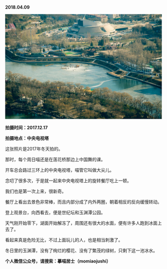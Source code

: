 
          
            
**2018.04.09**



![](img/51001-9b102bc19a4e2c0e.jpg)




**拍摄时间：2017.12.17**

**拍摄地点：中央电视塔**

这张照片是2017年冬天拍的。

那时，每个周日喵还是在莲花桥那边上中国舞的课。

开车总会路过三环上的中央电视塔，喵管它叫做大尖儿。

念叨了很多次，于是就一起来中央电视塔上的旋转餐厅吃上一顿。

我们也是第一次上来，很新奇。

餐厅上看出去景色非常棒，而且内部分成了内外两圈，朝着相反的反向缓慢转动。

登上观景台，向西看去，便是世纪坛和玉渊潭公园。

天气刚开始零下，湖面开始解冻了，周围还有很大的水面，便有许多人跑到冰面上去了。

看起来真是危险无比，不过上面玩儿的人，也是相当刺激了。

冬日里的玉渊潭，没有了绚烂的樱花、没有了繁茂的绿树，只剩下这一池冰水。


**个人微信公众号，请搜索：摹喵居士（momiaojushi）**

          
        